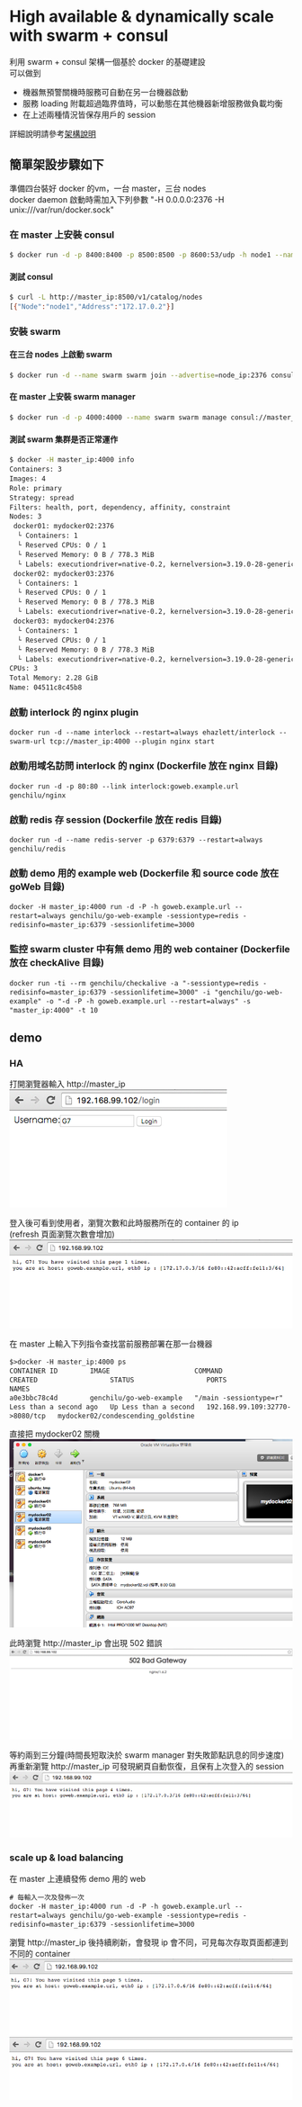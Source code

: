 # High available & dynamically scale with swarm + consul
利用 swarm + consul 架構一個基於 docker 的基礎建設  
可以做到
- 機器無預警關機時服務可自動在另一台機器啟動
- 服務 loading 附載超過臨界值時，可以動態在其他機器新增服務做負載均衡
- 在上述兩種情況皆保存用戶的 session 

詳細說明請參考[架構說明](http://logdown.com/account/posts/509176/edit)  
## 簡單架設步驟如下  
準備四台裝好 docker 的vm，一台 master，三台 nodes  
docker daemon 啟動時需加入下列參數 "-H 0.0.0.0:2376 -H unix:///var/run/docker.sock"
### 在  master 上安裝 consul
```sh
$ docker run -d -p 8400:8400 -p 8500:8500 -p 8600:53/udp -h node1 --name consul progrium/consul -server -bootstrap
```
#### 測試 consul
```sh
$ curl -L http://master_ip:8500/v1/catalog/nodes
[{"Node":"node1","Address":"172.17.0.2"}]
```
### 安裝 swarm
#### 在三台 nodes 上啟動 swarm
```sh
$ docker run -d --name swarm swarm join --advertise=node_ip:2376 consul://master_ip:8500/v1/kv/swarm
```
#### 在 master 上安裝 swarm manager
```sh
$ docker run -d -p 4000:4000 --name swarm swarm manage consul://master_ip:8500/v1/kv/swarm
```
#### 測試 swarm 集群是否正常運作
```sh
$ docker -H master_ip:4000 info
Containers: 3
Images: 4
Role: primary
Strategy: spread
Filters: health, port, dependency, affinity, constraint
Nodes: 3
 docker01: mydocker02:2376
  └ Containers: 1
  └ Reserved CPUs: 0 / 1
  └ Reserved Memory: 0 B / 778.3 MiB
  └ Labels: executiondriver=native-0.2, kernelversion=3.19.0-28-generic, operatingsystem=Ubuntu 14.04.3 LTS, storagedriver=aufs
 docker02: mydocker03:2376
  └ Containers: 1
  └ Reserved CPUs: 0 / 1
  └ Reserved Memory: 0 B / 778.3 MiB
  └ Labels: executiondriver=native-0.2, kernelversion=3.19.0-28-generic, operatingsystem=Ubuntu 14.04.3 LTS, storagedriver=aufs
 docker03: mydocker04:2376
  └ Containers: 1
  └ Reserved CPUs: 0 / 1
  └ Reserved Memory: 0 B / 778.3 MiB
  └ Labels: executiondriver=native-0.2, kernelversion=3.19.0-28-generic, operatingsystem=Ubuntu 14.04.3 LTS, storagedriver=aufs
CPUs: 3
Total Memory: 2.28 GiB
Name: 04511c8c45b8
```
### 啟動 interlock 的 nginx plugin
```
docker run -d --name interlock --restart=always ehazlett/interlock --swarm-url tcp://master_ip:4000 --plugin nginx start
```
### 啟動用域名訪問 interlock 的 nginx (Dockerfile 放在 nginx 目錄)
```
docker run -d -p 80:80 --link interlock:goweb.example.url genchilu/nginx
```
### 啟動 redis 存 session (Dockerfile 放在 redis 目錄)
```
docker run -d --name redis-server -p 6379:6379 --restart=always genchilu/redis
```
### 啟動 demo 用的 example web (Dockerfile 和 source code 放在 goWeb 目錄)
```
docker -H master_ip:4000 run -d -P -h goweb.example.url --restart=always genchilu/go-web-example -sessiontype=redis -redisinfo=master_ip:6379 -sessionlifetime=3000
```

### 監控 swarm cluster 中有無 demo 用的 web container (Dockerfile 放在 checkAlive 目錄)
```
docker run -ti --rm genchilu/checkalive -a "-sessiontype=redis -redisinfo=master_ip:6379 -sessionlifetime=3000" -i "genchilu/go-web-example" -o "-d -P -h goweb.example.url --restart=always" -s "master_ip:4000" -t 10
```
## demo
### HA
打開瀏覽器輸入 http://master_ip  
![](login.png)  
  
登入後可看到使用者，瀏覽次數和此時服務所在的 container 的 ip  
(refresh 頁面瀏覽次數會增加)  
![](ha1.png)  
  
在 master 上輸入下列指令查找當前服務部署在那一台機器
```
$>docker -H master_ip:4000 ps
CONTAINER ID        IMAGE                     COMMAND                  CREATED                  STATUS                  PORTS                            NAMES
a0e3bbc78c4d        genchilu/go-web-example   "/main -sessiontype=r"   Less than a second ago   Up Less than a second   192.168.99.109:32770->8080/tcp   mydocker02/condescending_goldstine
```
直接把 mydocker02 關機  
![](ha3.png)  
  
此時瀏覽 http://master_ip 會出現 502 錯誤  
![](ha4.png)  
  
等約兩到三分鐘(時間長短取決於 swarm manager 對失敗節點訊息的同步速度)  
再重新瀏覽 http://master_ip 可發現網頁自動恢復，且保有上次登入的 session  
![](ha5.png)  
  
### scale up & load balancing
在 master 上連續發佈 demo 用的 web
```
# 每輸入一次及發佈一次
docker -H master_ip:4000 run -d -P -h goweb.example.url --restart=always genchilu/go-web-example -sessiontype=redis -redisinfo=master_ip:6379 -sessionlifetime=3000
```
瀏覽 http://master_ip 後持續刷新，會發現 ip 會不同，可見每次存取頁面都連到不同的 container  
![](scaleup1.png)  
![](scaleup2.png)


